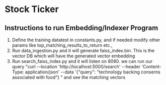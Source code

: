 # Stock Ticker

## Instructions to run Embedding/Indexer Program
1. Define the training datatest in constants.py, and if needed modify other params like top_matching_results_to_return etc.,
2. Run data_ingestion.py and it will generate faiss_index.bin. This is the vector DB which will have the generated vector embedding
3. Run search_faiss_index.py and it will listen on 8080.
   we can run our query "curl --location 'http://localhost:5000/search' --header 'Content-Type: application/json' --data '{"query": "technology backing conserns associated with food"} " and see the matching vectors